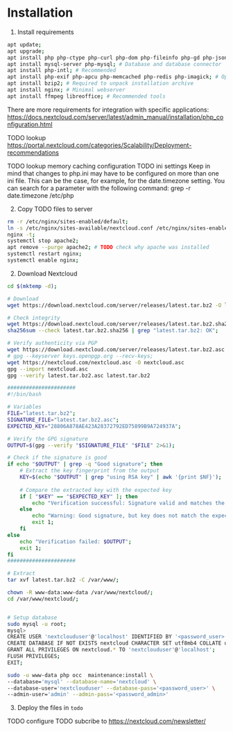 # Installation

1. Install requirements
```bash
apt update;
apt upgrade;
apt install php php-ctype php-curl php-dom php-fileinfo php-gd php-json php-mbstring php-posix php-simplexml php-xmlreader php-xmlwriter php-zip; # Minimal PHP requirements
apt install mysql-server php-mysql; # Database and database connector
apt install php-intl; # Recommended
apt install php-exif php-apcu php-memcached php-redis php-imagick; # Optional
apt install bzip2; # Required to unpack installation archive
apt install nginx; # Minimal webserver
apt install ffmpeg libreoffice; # Recommended tools
```

There are more requirements for integration with specific applications:
https://docs.nextcloud.com/server/latest/admin_manual/installation/php_configuration.html

TODO lookup
https://portal.nextcloud.com/categories/Scalability/Deployment-recommendations

TODO lookup memory caching configuration
TODO ini settings 
Keep in mind that changes to php.ini may have to be configured on more than one ini file. This can be the case, for example, for the date.timezone setting. You can search for a parameter with the following command: grep -r date.timezone /etc/php


2. Copy TODO files to server
```bash
rm -r /etc/nginx/sites-enabled/default;
ln -s /etc/nginx/sites-available/nextcloud.conf /etc/nginx/sites-enabled/default;
nginx -t;
systemctl stop apache2; 
apt remove --purge apache2; # TODO check why apache was installed
systemctl restart nginx;
systemctl enable nginx;
```

2. Download Nextcloud
```bash
cd $(mktemp -d);

# Download
wget https://download.nextcloud.com/server/releases/latest.tar.bz2 -O latest.tar.bz2;

# Check integrity
wget https://download.nextcloud.com/server/releases/latest.tar.bz2.sha256 -O latest.tar.bz2.sha256;
sha256sum --check latest.tar.bz2.sha256 | grep "latest.tar.bz2: OK";

# Verify authenticity via PGP
wget https://download.nextcloud.com/server/releases/latest.tar.bz2.asc -O latest.tar.bz2.asc;
# gpg --keyserver keys.openpgp.org --recv-keys;
wget https://nextcloud.com/nextcloud.asc -O nextcloud.asc
gpg --import nextcloud.asc
gpg --verify latest.tar.bz2.asc latest.tar.bz2

######################
#!/bin/bash

# Variables
FILE="latest.tar.bz2";
SIGNATURE_FILE="latest.tar.bz2.asc";
EXPECTED_KEY="28806A878AE423A28372792ED75899B9A724937A";

# Verify the GPG signature
OUTPUT=$(gpg --verify "$SIGNATURE_FILE" "$FILE" 2>&1);

# Check if the signature is good
if echo "$OUTPUT" | grep -q "Good signature"; then
    # Extract the key fingerprint from the output
    KEY=$(echo "$OUTPUT" | grep "using RSA key" | awk '{print $NF}');
    
    # Compare the extracted key with the expected key
    if [ "$KEY" == "$EXPECTED_KEY" ]; then
        echo "Verification successful: Signature valid and matches the expected key.";
    else
        echo "Warning: Good signature, but key does not match the expected key. Found: $KEY";
        exit 1;
    fi
else
    echo "Verification failed: $OUTPUT";
    exit 1;
fi
######################

# Extract
tar xvf latest.tar.bz2 -C /var/www/;

chown -R www-data:www-data /var/www/nextcloud/;
cd /var/www/nextcloud/;


# Setup database
sudo mysql -u root;
mysql>
CREATE USER 'nextclouduser'@'localhost' IDENTIFIED BY '<password_user>';
CREATE DATABASE IF NOT EXISTS nextcloud CHARACTER SET utf8mb4 COLLATE utf8mb4_general_ci;
GRANT ALL PRIVILEGES ON nextcloud.* TO 'nextclouduser'@'localhost';
FLUSH PRIVILEGES;
EXIT;

sudo -u www-data php occ  maintenance:install \
--database='mysql' --database-name='nextcloud' \
--database-user='nextclouduser' --database-pass='<password_user>' \
--admin-user='admin' --admin-pass='<password_admin>'

```


3. Deploy the files in `todo`


TODO configure
TODO subcribe to https://nextcloud.com/newsletter/
